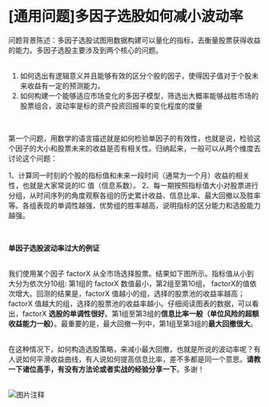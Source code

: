 # [通用问题]多因子选股如何减小波动率

问题背景陈述：多因子选股试图用数据构建可以量化的指标，去衡量股票获得收益的能力。多因子选股主要涉及到两个核心的问题。    
<br />    

1)	如何选出有逻辑意义并且能够有效的区分个股的因子，使得因子值对于个股未来收益有一定的预测能力。
2)	如何构建一个能够适应市场变化的多因子模型，筛选出大概率能够战胜市场的股票组合，波动率是标的资产投资回报率的变化程度的度量

<br />

第一个问题，用数学的语言描述就是如何检验单因子的有效性，也就是说，检验这个因子的大小和股票未来的收益是否有相关性。归纳起来，一般可以从两个维度去讨论这个问题：
<br />
   
   
<p>1、计算同一时刻的个股的指标值和未来一段时间（通常为一个月）收益的相关性，也就是大家常说的IC 值（信息系数）。
2、每一期按照指标值大小对股票进行分组，从时间序列的角度观察各组的历史累计收益、信息比率、最大回撤以及胜率等。各组表现的单调性越强，优势组的胜率越高，说明指标的区分能力和选股能力越强。</p>     
<br />
 
    

**单因子选股波动率过大的例证**    
<br />



我们使用某个因子 factorX 从全市场选择股票。结果如下图所示。指标值从小到大分为依次分10组: 第1组的 factorX 数值最小，第2组至第10组， factorX的值依次增大。回测的结果是，factorX 值越小的组，选择的股票池的收益率越高；factorX 值越大的组，选择的股票池的收益率越小。仔细阅读图表的数据，可以看出，factorX **选股的单调性很好**。第1组至第3组的**信息比率一般（单位风险的超额收益能力一般）**。最重要的是，最大回撤一列中，第1组至第3组的**最大回撤很大**。    
<br />



在这种情况下，如何构造选股策略，来减小最大回撤，也就是所说的波动率呢？有人说如何平滑收益曲线，有人说如何提高信息比率，差不多都是同一个意思。**请教一下诸位高手，有没有方法论或者实战的经验分享一下**。多谢！    
<br />



![图片注释](http://storage-uqer.datayes.com/56a0e8ef228e5b204bd915dd/6c00c308-91e4-11e6-a7db-f8bc124ed898)

